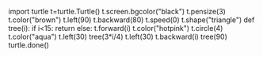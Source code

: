 import turtle
t=turtle.Turtle()
t.screen.bgcolor("black")
t.pensize(3)
t.color("brown")
t.left(90)
t.backward(80)
t.speed(0)
t.shape("triangle")
def tree(i):
    if i<15:
        return
    else:
        t.forward(i)
        t.color("hotpink")
        t.circle(4)
        t.color("aqua")
        t.left(30)
        tree(3*i/4)
        t.left(30)
        t.backward(i)
    tree(90)
    turtle.done()
